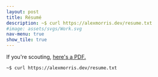 ```yaml
---
layout: post
title: Résumé
description: ~$ curl https://alexmorris.dev/resume.txt
#image: assets/svgs/Work.svg
nav-menu: true
show_tile: true
---
```


If you're scouting, [here's a PDF.](assets/Generic.pdf)

`~$ curl https://alexmorris.dev/resume.txt`
<object type="image/svg+xml" data="assets/svgs/Work.svg"></object>
